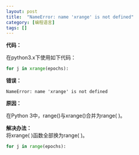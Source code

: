 ```yaml
---
layout: post
title:  "NameError: name 'xrange' is not defined"
category: [编程语言]
tags: []
---
```


**代码：**  

在python3.x下使用如下代码：  
```python
for j in xrange(epochs):
```

**错误：**  

```
NameError: name 'xrange' is not defined
```

<!-- more -->

**原因：**  

在Python 3中，range()与xrange()合并为range( )。  

**解决办法：**  
将xrange( )函数全部换为range( )。  
```python
for j in range(epochs):
```